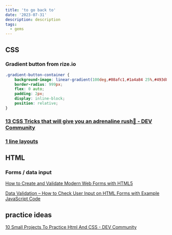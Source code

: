 ```yaml
---
title: 'to go back to'
date: '2023-07-31'
description: description
tags:
  - gems
---
```

## CSS

### Gradient button from rize.io

```css
.gradient-button-container {
    background-image: linear-gradient(100deg,#08afc1,#1a4a84 25%,#493d84 50%,#8d68aa 75%,#b58bd0);
    border-radius: 999px;
    flex: 0 auto;
    padding: 2px;
    display: inline-block;
    position: relative;
}
```



### [13 CSS Tricks that will give you an adrenaline rush🤯 - DEV Community](https://dev.to/smitterhane/13-css-tricks-that-will-give-you-an-adrenaline-rush-5908)



### [1 line layouts](https://1linelayouts.glitch.me/)



## HTML

### Forms / data input

[How to Create and Validate Modern Web Forms with HTML5](https://www.freecodecamp.org/news/create-and-validate-modern-web-forms-html5/)

[Data Validation – How to Check User Input on HTML Forms with Example JavaScript Code](https://www.freecodecamp.org/news/form-validation-with-html5-and-javascript/)





## practice ideas



[10 Small Projects To Practice Html And CSS - DEV Community](https://dev.to/the_webdev_guy/10-small-projects-to-practice-html-and-css-42km)
